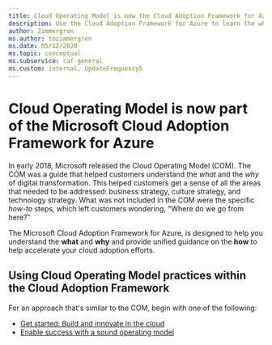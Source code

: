 ```yaml
---
title: Cloud Operating Model is now the Cloud Adoption Framework for Azure
description: Use the Cloud Adoption Framework for Azure to learn the what, why, and how of accelerating your cloud adoption.
author: Zimmergren
ms.author: tozimmergren
ms.date: 05/12/2020
ms.topic: conceptual
ms.subservice: caf-general
ms.custom: internal, UpdateFrequency5
---
```


<!-- docutune:ignore "Cloud Operating Model" -->

# Cloud Operating Model is now part of the Microsoft Cloud Adoption Framework for Azure

In early 2018, Microsoft released the Cloud Operating Model (COM). The COM was a guide that helped customers understand the *what* and the *why* of digital transformation. This helped customers get a sense of all the areas that needed to be addressed: business strategy, culture strategy, and technology strategy. What was not included in the COM were the specific *how-to* steps, which left customers wondering, "Where do we go from here?"

The Microsoft Cloud Adoption Framework for Azure, is designed to help you understand the **what** and **why** and provide unified guidance on the **how** to help accelerate your cloud adoption efforts.

## Using Cloud Operating Model practices within the Cloud Adoption Framework

For an approach that's similar to the COM, begin with one of the following:

- [Get started: Build and innovate in the cloud](../get-started/innovate.md)
- [Enable success with a sound operating model](../get-started/enable.md)
